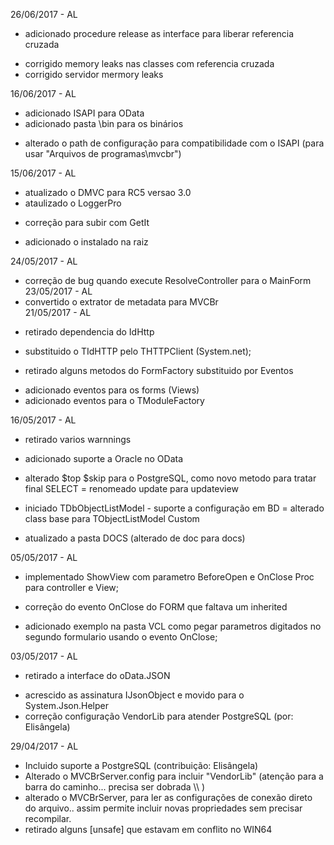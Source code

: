 26/06/2017 - AL
   + adicionado procedure release as interface para liberar referencia cruzada
   * corrigido memory leaks nas classes com referencia cruzada
   * corrigido servidor mermory leaks
   
16/06/2017 - AL
   + adicionado ISAPI para OData
   + adicionado pasta \bin  para os binários
   * alterado o path de configuração para compatibilidade com o ISAPI (para usar "Arquivos de programas\mvcbr")

15/06/2017 - AL
   + atualizado o DMVC para RC5 versao 3.0
   + ataulizado o LoggerPro
   * correção para subir com GetIt
   + adicionado o instalado na raiz
   
24/05/2017 - AL
   * correção de bug quando execute ResolveController para o MainForm
23/05/2017 - AL
   * convertido o extrator de metadata para MVCBr   
21/05/2017 - AL
   - retirado dependencia do IdHttp
   + substituido o TIdHTTP pelo  THTTPClient  (System.net);
   - retirado alguns metodos do FormFactory substituido por Eventos
   + adicionado eventos para os forms (Views)
   + adicionado eventos para o TModuleFactory
   
16/05/2017 - AL
   - retirado varios warnnings
   + adicionado suporte a Oracle no OData
   * alterado $top $skip para o PostgreSQL, como novo metodo para tratar final SELECT
   = renomeado update para updateview
   + iniciado TDbObjectListModel - suporte a configuração em BD
   = alterado class base para TObjectListModel Custom
   * atualizado a pasta DOCS (alterado de doc para docs)

05/05/2017 - AL
   + implementado ShowView com parametro BeforeOpen e OnClose Proc para controller e View;
   * correção do evento OnClose do FORM que faltava um inherited
   + adicionado exemplo na pasta VCL como pegar parametros digitados no segundo formulario usando o evento OnClose;

03/05/2017 - AL
   - retirado a interface do oData.JSON
   + acrescido as assinatura IJsonObject e movido para o System.Json.Helper
   + correção configuração  VendorLib para atender PostgreSQL (por: Elisângela)
      
   
29/04/2017 - AL
   - Incluido suporte a PostgreSQL (contribuição:  Elisângela)
   - Alterado o MVCBrServer.config para incluir  "VendorLib"  (atenção para a barra do caminho... precisa ser dobrada  \\\\  )
   - alterado o MVCBrServer, para ler as configurações de conexão direto do arquivo.. assim permite incluir novas propriedades sem precisar recompilar.
   - retirado alguns [unsafe] que estavam em conflito no WIN64
